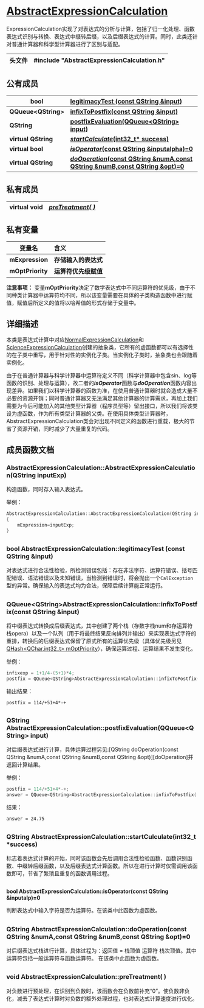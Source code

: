# [AbstractExpressionCalculation](../index.md)
ExpressionCalculation实现了对表达式的分析与计算，包括了归一化处理、函数表达式识别与转换、表达式中缀转后缀，以及后缀表达式的计算。同时，此类还针对普通计算器和科学型计算器进行了区别与适配。

|**头文件**|**#include "AbstractExpressionCalculation.h"**|
|----|:-------|

## 公有成员

|**bool**|**[legitimacyTest (const QString &input)](#legitimacyTest)**|
|----|:-------|
|**QQueue<QString\>**|**[infixToPostfix(const QString &input)](#infixToPostfix)**|
|**QString**|**[postfixEvaluation(QQueue<QString\> input)](#postfixEvaluation)**|
|**virtual QString**|**[*startCalculate*(int32_t* success)](#startCalculate)**|
|**virtual bool**|**[*isOperator*(const QString &inputalpha)=0](#isOperator)**|
|**virtual QString**|**[*doOperation*(const QString &numA,const QString &numB,const QString &opt)=0](#doOperation)**|

## 私有成员

| **virtual void** | ***[preTreatment( )](#preTreatment)*** |
|----|:-------|

## 私有变量

| 变量名           | 含义                 |
| ---------------- | :------------------- |
| **mExpression**  | **存储输入的表达式** |
| **mOptPriority** | **运算符优先级赋值** |

**注意事项：** 变量**mOptPriority**决定了数学表达式中不同运算符的优先级，由于不同种类计算器中运算符均不同，所以该变量需要在具体的子类构造函数中进行赋值，赋值后所定义的值将以哈希值的形式存储于变量中。



## 详细描述

本类是表达式计算中对应[NormalExpressionCalculation](./NormalExpressionCalculation)和[ScienceExpressionCalculation](./ScienceExpressionCalculation)创建的抽象类，它所有的虚函数都可以有选择性的在子类中重写，用于针对性的实例化子类。当实例化子类时，抽象类也会跟随着实例化。

由于在普通计算器与科学计算器中运算符定义不同（科学计算器中包含sin、log等函数的识别、处理与运算），故二者的***isOperator***函数与***doOperation***函数内容出现差异。如果我们以科学计算器的函数为准，在使用普通计算器时就会造成大量不必要的资源开销；同时普通计算器又无法满足其他计算器的计算需求，再加上我们需要为今后可能加入的其他类型计算器（程序员型等）留出接口，所以我们将该类设为虚函数，作为所有类型计算器的父类。在使用具体类型计算器时，AbstractExpressionCalculation类会对出现不同定义的函数进行重载，极大的节省了资源开销，同时减少了大量重复的代码。



## 成员函数文档

<span id="AbstractExpressionCalculation"></span>

### AbstractExpressionCalculation::AbstractExpressionCalculation(QString inputExp)
构造函数，同时存入输入表达式。

举例：

```c++
AbstractExpressionCalculation::AbstractExpressionCalculation(QString inputExp)
{
    mExpression=inputExp;
}
```

##
<span id="legitimacyTest"></span>

### bool AbstractExpressionCalculation::legitimacyTest (const QString &input)
对表达式进行合法性检验，所检测错误包括：存在非法字符、运算符错误、括号匹配错误、语法错误以及未知错误，当检测到错误时，将会抛出一个`CalException`型的异常。确保输入的表达式均为合法，保障后续计算能正常运行。

##
<span id="infixToPostfix"></span>

### QQueue<QString\>AbstractExpressionCalculation::infixToPostfix(const QString &input)
将中缀表达式转换成后缀表达式，其中创建了两个栈（存数字栈num和存运算符栈opera）以及一个队列（用于将最终结果反向排列并输出）来实现表达式字符的重排，转换后的后缀表达式保留了原式所有的运算优先级（具体优先级另见[QHash<QChar,int32_t> mOptPriority](#mOptPriority)），确保运算过程、运算结果不发生变化。

举例：

```c++
infixexp = 1+1/4-(5+1)*4;
postfix = QQueue<QString>AbstractExpressionCalculation::infixToPostfix( infixexp );
```

输出结果：

`postfix = 114/+51+4*-+`

##
<span id="postfixEvaluation"></span>

### QString AbstractExpressionCalculation::**postfixEvaluation(QQueue<QString\> input)**
对后缀表达式进行计算，具体运算过程另见:[QString doOperation(const QString &numA,const QString &numB,const QString &opt)][doOperation]并返回计算结果。

举例：

```c++
postfix = 114/+51+4*-+;
answer = QQueue<QString>AbstractExpressionCalculation::infixToPostfix( infixexp );
```

结果：

`answer = 24.75`

##
<span id="startCalculate"></span>

### QString AbstractExpressionCalculation::startCulculate(int32_t *success)

标志着表达式计算的开始，同时该函数会先后调用合法性检验函数、函数识别函数、中缀转后缀函数，以及后缀表达式计算函数。所以在进行计算时仅需调用该函数即可，节省了繁琐且重复的函数调用过程。

##

<span id="isOperator"></span>

**bool AbstractExpressionCalculation::isOperator(const QString &inputalp)=0**

判断表达式中输入字符是否为运算符。在该类中此函数为虚函数。

##

<span id="doOperation"></span>

### QString AbstractExpressionCalculation::doOperation(const QString &numA,const QString &numB,const QString &opt)=0

对后缀表达式栈进行计算，具体过程为：返回值 = 栈顶值 运算符 栈次顶值。其中运算符包括一般运算符与函数运算符。 在该类中此函数为虚函数。

##

<span id="preTreatment"></span>

### void AbstractExpressionCalculation::preTreatment( )

对负数进行预处理，在识别到负数时，该函数会在负数前补充“0”。使负数非负化，减去了表达式计算时对负数的额外处理过程，也对表达式计算速度进行优化。

